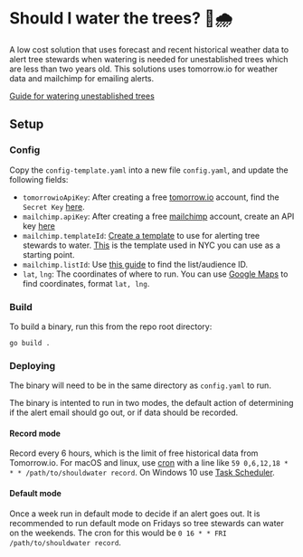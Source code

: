 # Should I water the trees? 🌳🌧️

A low cost solution that uses forecast and recent historical weather data to alert tree stewards when watering is needed for unestablished trees which are less than two years old. This solutions uses tomorrow.io for weather data and mailchimp for emailing alerts.

[Guide for watering unestablished trees](https://vimeo.com/416031708#t=5m35s)

## Setup


### Config

Copy the `config-template.yaml` into a new file `config.yaml`, and update the following fields:

- `tomorrowioApiKey`: After creating a free [tomorrow.io](https://www.tomorrow.io/) account, find the `Secret Key` [here](https://app.tomorrow.io/development/keys).
- `mailchimp.apiKey`: After creating a free [mailchimp](https://mailchimp.com/) account, create an API key [here](https://admin.mailchimp.com/account/api/)
- `mailchimp.templateId`: [Create a template](https://mailchimp.com/help/create-a-template-with-the-template-builder/) to use for alerting tree stewards to water. [This](https://us13.admin.mailchimp.com/templates/share?id=174361973_a7f368481da096f6c0df_us13) is the template used in NYC you can use as a starting point.
- `mailchimp.listId`: Use [this guide](https://mailchimp.com/help/find-audience-id/) to find the list/audience ID.
- `lat`, `lng`: The coordinates of where to run. You can use [Google Maps](https://support.google.com/maps/answer/18539) to find coordinates, format `lat, lng`.

### Build

To build a binary, run this from the repo root directory:

```
go build .
```

### Deploying

The binary will need to be in the same directory as `config.yaml` to run.

The binary is intented to run in two modes, the default action of determining if the alert email should go out, or if data should be recorded.

#### Record mode

Record every 6 hours, which is the limit of free historical data from Tomorrow.io. For macOS and linux, use [cron](https://phoenixnap.com/kb/set-up-cron-job-linux) with a line like `59 0,6,12,18 * * * /path/to/shouldwater record`. On Windows 10 use [Task Scheduler](https://www.windowscentral.com/how-create-automated-task-using-task-scheduler-windows-10).

#### Default mode

Once a week run in default mode to decide if an alert goes out. It is recommended to run default mode on Fridays so tree stewards can water on the weekends. The cron for this would be `0 16 * * FRI /path/to/shouldwater record`.
